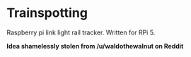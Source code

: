 # Trainspotting
Raspberry pi link light rail tracker.  Written for RPi 5.

**Idea shamelessly stolen from /u/waldothewalnut on Reddit**

